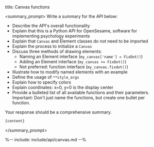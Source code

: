 title: Canvas functions

<summary_prompt>
Write a summary for the API below:

- Describe the API's overall functionality
- Explain that this is a Python API for OpenSesame, software for implementing psychology experiments
- Explain that `Canvas` and Element classes do not need to be imported
- Explain the process to initialize a `Canvas`
- Discuss three methods of drawing elements:
    - Naming an Element interface (`my_canvas['name'] = FixDot()`)
    - Adding an Element interface (`my_canvas += FixDot()`)
    - Not preferred: function interface (`my_canvas.fixdot()`)
- Illustrate how to modify named elements with an example
- Define the usage of `**style_args`
- Explain how to specify colors
- Explain coordinates: x=0, y=0 is the display center
- Provide a bulleted list of all available functions and their parameters. Important: Don't just name the functions, but create one bullet per function.

Your response should be a comprehensive summary.

```markdown
{content}
```
</summary_prompt>

%-- include: include/api/canvas.md --%
